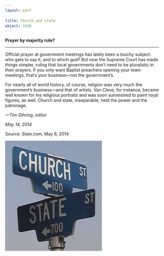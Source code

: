 ```yaml
---
layout: post

title: Church and state
object: 1936
---
```

**Prayer by majority rule?**

****

Official prayer at government meetings has lately been a touchy subject: who gets to say it, and to which god? But now the Supreme Court has made things simpler, ruling that local governments don’t need to be pluralistic in their prayers. If you only want Baptist preachers opening your town meetings, that’s your business—not the government’s. 

For nearly all of world history, of course, religion was very much the government’s business—and that of artists. Van Cleve, for instance, became well known for his religious portraits and was soon summoned to paint royal figures, as well. Church and state, inseparable, held the power and the patronage. 

*—Tim Gihring, editor*

*May 14, 2014*

Source: Slate.com, May 6, 2014

![](../images/14-05-14_72.68_PrayerEDIT-1.png)
